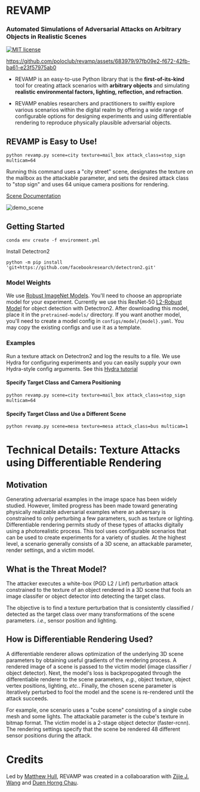 # REVAMP
### Automated Simulations of Adversarial Attacks on Arbitrary Objects in Realistic Scenes
[![MIT license](http://img.shields.io/badge/license-BSD--3-brightgreen.svg)](http://opensource.org/licenses/MIT)
<!-- [![arXiv](https://img.shields.io/badge/arXiv-2110.11227-b3131b.svg)](https://arxiv.org/abs/xxxx.xxxxx) -->

https://github.com/poloclub/revamp/assets/683979/97fb09e2-f672-42fb-ba61-e23f57975ab0

- REVAMP is an easy-to-use Python library that is the **first-of-its-kind** tool for creating attack scenarios with **arbitrary objects** and simulating **realistic environmental factors, lighting, reflection, and refraction**.
 
- REVAMP enables researchers and practitioners to swiftly explore various scenarios within the digital realm by offering a wide range of configurable options for designing experiments and using differentiable rendering to reproduce physically plausible adversarial objects.

## REVAMP is Easy to Use!  
`python revamp.py scene=city texture=mail_box attack_class=stop_sign multicam=64`

Running this command uses a "city street" scene, designates the texture on the mailbox as the attackable parameter, and sets the desired attack class to "stop sign" and uses 64 unique camera positions for rendering.

[Scene Documentation](https://github.com/poloclub/revamp/blob/main/docs/scenes.md)

![demo_scene](https://github.com/poloclub/revamp/assets/683979/eb77b520-e45a-4d19-9bf0-693d33190baf)

## Getting Started

`conda env create -f environment.yml`

Install Detectron2

`python -m pip install 'git+https://github.com/facebookresearch/detectron2.git'`

### Model Weights
We use [Robust ImageNet Models](https://huggingface.co/madrylab/robust-imagenet-models). You'll need to choose an appropriate model for your experiment. Currently we use this ResNet-50 [L2-Robust Model](https://huggingface.co/madrylab/robust-imagenet-models/resolve/main/resnet50_l2_eps0.05.ckpt) for object detection with Detectron2. After downloading this model, place it in the `pretrained-models/` directory.  If you want another model, you'll need to create a model config in `configs/model/{model}.yaml`. You may copy the existing configs and use it as a template.

### Examples
Run a texture attack on Detectron2 and log the results to a file.  We use Hydra for configuring experiments and you can easily supply your own Hydra-style config arguments. See this [Hydra tutorial](https://hydra.cc/docs/tutorials/basic/your_first_app/simple_cli/)

#### Specify Target Class and Camera Positioning
`python revamp.py scene=city texture=mail_box attack_class=stop_sign multicam=64`

#### Specify Target Class and Use a Different Scene
`python revamp.py scene=mesa texture=mesa attack_class=bus multicam=1`

# Technical Details: Texture Attacks using Differentiable Rendering

## Motivation
Generating adversarial examples in the image space has been widely studied.  However, limited progress has been made toward generating physically realizable adversarial examples where an adversary is constrained to only perturbing a few parameters, such as texture or lighting.  Differentiable rendering permits study of these types of attacks digitally using a photorealistic process. This tool uses configurable scenarios that can be used to create experiments for a variety of studies.  At the highest level, a scenario generally consists of a 3D scene, an attackable parameter, render settings, and a victim model.  

## What is the Threat Model?
The attacker executes a white-box (PGD L2 / Linf) perturbation attack constrained to the texture of an object rendered in a 3D scene that fools an image classifer or object detector into detecting the target class. 

The objective is to find a texture perturbation that is consistently classified / detected as the target class over many transformations of the scene parameters. _i.e.,_ sensor position and lighting. 

## How is Differentiable Rendering Used?

A differentiable renderer allows optimization of the underlying 3D scene parameters by obtaining useful gradients of the rendering process. A rendered image of a scene is passed to the victim model (image classifier / object detector). Next, the model's loss is backpropogated through the differentiable renderer to the scene parameters, _e.g._, object texture, object vertex positions, lighting, _etc._. Finally, the chosen scene parameter is iteratively perturbed to fool the model and the scene is re-rendered until the attack succeeds. 

For example, one scenario uses a "cube scene" consisting of a single cube mesh and some lights.  The attackable parameter is the cube's texture in bitmap format. The victim model is a 2-stage object detector (faster-rcnn).  The rendering settings specify that the scene be rendered 48 different sensor positions during the attack.  



# Credits
Led by [Matthew Hull](https://matthewdhull.github.io), REVAMP was created in a collaboaration with  [Zijie J. Wang](https://zijie.wang) and [Duen Horng Chau](https://poloclub.github.io/polochau/).

<!-- # Citation
To learn more about REVAMP, please read our preliminary two-page [demo paper](https://arxiv.org/abs/2110.11227). Thanks!

```latex
@inproceedings{hull2021autogradeviz,
      title={Towards Automatic Grading of D3.js Visualizations},
      author={Matthew Hull, Connor Guerin, Justin Chen, Susanta Routray, Duen Horng (Polo) Chau},
      booktitle = {IEEE Visualization Conference (VIS), Poster},
      year={2021}}
``` -->
